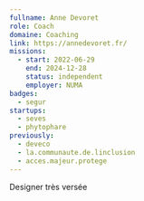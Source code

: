 ```yaml
---
fullname: Anne Devoret
role: Coach
domaine: Coaching
link: https://annedevoret.fr/
missions:
  - start: 2022-06-29
    end: 2024-12-28
    status: independent
    employer: NUMA
badges:
  - segur
startups:
  - seves
  - phytophare
previously:
  - deveco
  - la.communaute.de.linclusion
  - acces.majeur.protege
---
```



Designer très versée 

